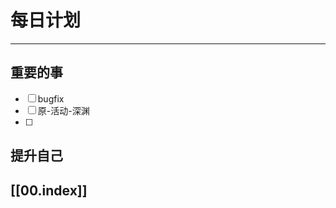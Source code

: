 
# 每日计划
---
## 重要的事

- [ ]  bugfix
- [ ]  原-活动-深渊
- [ ]  



## 提升自己

  



## [[00.index]]










